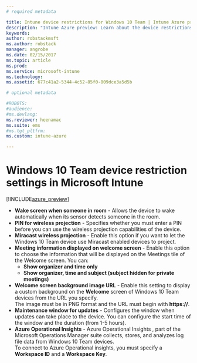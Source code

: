 ```yaml
---
# required metadata

title: Intune device restrictions for Windows 10 Team | Intune Azure preview | Microsoft Docs
description: "Intune Azure preview: Learn about the device restrictions available for Windows 10 Team devices."
keywords:
author: robstackmsft
ms.author: robstack
manager: angrobe
ms.date: 02/15/2017
ms.topic: article
ms.prod:
ms.service: microsoft-intune
ms.technology:
ms.assetid: 677c41a2-5344-4c52-85f0-809dce3a5d5b

# optional metadata

#ROBOTS:
#audience:
#ms.devlang:
ms.reviewer: heenamac
ms.suite: ems
#ms.tgt_pltfrm:
ms.custom: intune-azure

---
```


# Windows 10 Team device restriction settings in Microsoft Intune

[!INCLUDE[azure_preview](../includes/azure_preview.md)]

- **Wake screen when someone in room** - Allows the device to wake automatically when its sensor detects someone in the room.
- **PIN for wireless projection** - Specifies whether you must enter a PIN before you can use the wireless projection capabilities of the device.
- **Miracast wireless projection** - Enable this option if you want to let the Windows 10 Team device use Miracast enabled devices to project.
- **Meeting information displayed on welcome screen** - Enable this option to choose the information that will be displayed on the Meetings tile of the Welcome screen. You can:
	- **Show organizer and time only**
	- **Show organizer, time and subject (subject hidden for private meetings)**
- **Welcome screen background image URL** - Enable this setting to display a custom background on the **Welcome** screen of Windows 10 Team devices from the URL you specify.<br>The image must be in PNG format and the URL must begin with **https://**.
- **Maintenance window for updates** - Configures the window when updates can take place to the device. You can configure the start time of the window and the duration (from 1-5 hours).
- **Azure Operational Insights** - Azure Operational Insights , part of the Microsoft Operations Manager suite collects, stores, and analyzes log file data from Windows 10 Team devices.<br>To connect to Azure Operational insights, you must specify a **Workspace ID** and a **Workspace Key**.
